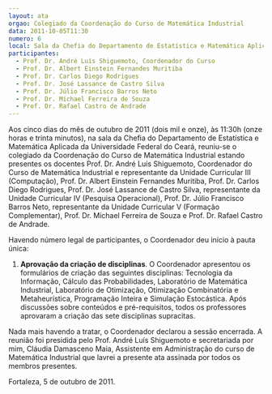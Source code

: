 ```yaml
---
layout: ata
orgao: Colegiado da Coordenação do Curso de Matemática Industrial
data: 2011-10-05T11:30
numero: 6
local: Sala da Chefia do Departamento de Estatística e Matemática Aplicada
participantes:
  - Prof. Dr. André Luís Shiguemoto, Coordenador do Curso
  - Prof. Dr. Albert Einstein Fernandes Muritiba
  - Prof. Dr. Carlos Diego Rodrigues
  - Prof. Dr. José Lassance de Castro Silva
  - Prof. Dr. Júlio Francisco Barros Neto
  - Prof. Dr. Michael Ferreira de Souza
  - Prof. Dr. Rafael Castro de Andrade
---
```


Aos cinco dias do mês de outubro de 2011 (dois mil e onze), às 11:30h (onze horas e trinta minutos), na sala da Chefia do Departamento de Estatística e Matemática Aplicada da Universidade Federal do Ceará, reuniu-se o colegiado da Coordenação do Curso de Matemática Industrial estando presentes os docentes Prof. Dr. André Luís Shiguemoto, Coordenador do Curso de Matemática Industrial e representante da Unidade Curricular III (Computação), Prof. Dr. Albert Einstein Fernandes Muritiba, Prof. Dr. Carlos Diego Rodrigues, Prof. Dr. José Lassance de Castro Silva, representante da Unidade Curricular IV (Pesquisa Operacional), Prof. Dr. Júlio Francisco Barros Neto, representante da Unidade Curricular V (Formação Complementar), Prof. Dr. Michael Ferreira de Souza e Prof. Dr. Rafael Castro de Andrade.

Havendo número legal de participantes, o Coordenador deu início à pauta única:

1. **Aprovação da criação de disciplinas**.
   O Coordenador apresentou os formulários de criação das seguintes disciplinas: Tecnologia da Informação, Cálculo das Probabilidades, Laboratório de Matemática Industrial, Laboratório de Otimização, Otimização Combinatória e Metaheurística, Programação Inteira e Simulação Estocástica.
   Após discussões sobre conteúdos e pré-requisitos, todos os professores aprovaram a criação das sete disciplinas supracitas.

Nada mais havendo a tratar, o Coordenador declarou a sessão encerrada.
A reunião foi presidida pelo Prof. André Luís Shiguemoto e secretariada por mim, Cláudia Damasceno Maia, Assistente em Administração do curso de Matemática Industrial que lavrei a presente ata assinada por todos os membros presentes.

Fortaleza, 5 de outubro de 2011.

